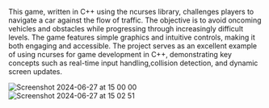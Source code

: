 This game, written in C++ using the ncurses library, challenges players to navigate a car against the flow of traffic.
The objective is to avoid oncoming vehicles and obstacles while progressing through increasingly difficult levels.
The game features simple graphics and intuitive controls, making it both engaging and accessible.
The project serves as an excellent example of using ncurses for game development in C++,
demonstrating key concepts such as real-time input handling,collision detection, and dynamic screen updates.

![Screenshot 2024-06-27 at 15 00 00](https://github.com/TheMusoftware/CarGame/assets/89959427/d1b6a355-4912-421a-a8b0-9084d144b48c)
![Screenshot 2024-06-27 at 15 02 51](https://github.com/TheMusoftware/CarGame/assets/89959427/f8660450-dd7a-4bed-be11-07fcbc8f7b02)
